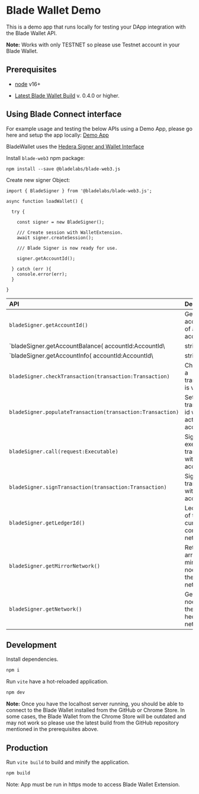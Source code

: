 # Blade Wallet Demo
This is a demo app that runs locally for testing your DApp integration with the Blade Wallet API.

**Note:** Works with only TESTNET so please use Testnet account in your Blade Wallet.

## Prerequisites

- [node](https://nodejs.org/) v16+

- [Latest Blade Wallet Build](https://github.com/Blade-Labs/wallet-web#installation-of-browser-extension) v. 0.4.0 or higher.

## Using Blade Connect interface
For example usage and testing the below APIs using a Demo App, please go here and setup the app locally: [Demo App](https://github.com/Blade-Labs/wallet-demo)

BladeWallet uses the [Hedera Signer and Wallet Interface](https://hips.hedera.com/hip/hip-338)

Install `blade-web3` npm package:

`npm install --save @bladelabs/blade-web3.js`

Create new signer Object:

```
import { BladeSigner } from '@bladelabs/blade-web3.js';

async function loadWallet() {

  try {

    const signer = new BladeSigner();

    /// Create session with WalletExtension.
    await signer.createSession();

    /// Blade Signer is now ready for use.

    signer.getAccountId();

  } catch (err ){
    console.error(err);
  }

}

```


| API                                                        | Description                                                      |
|:-----------------------------------------------------------| :--------------------------------------------------------------- |
| `bladeSigner.getAccountId()`                               | Get accountId of active account.                                 |
| `bladeSigner.getAccountBalance( accountId:AccountId\       |string)` | Get account balance of the active account.                       |
| `bladeSigner.getAccountInfo( accountId:AccountId\          |string)`    | Get information about a Hedera account on the connected network. |
| `bladeSigner.checkTransaction(transaction:Transaction)`    | Check that a transaction is valid.                               |
| `bladeSigner.populateTransaction(transaction:Transaction)` | Set transaction id with active account.                          |
| `bladeSigner.call(request:Executable)`                     | Sign and execute a transaction with active account.              |
| `bladeSigner.signTransaction(transaction:Transaction)`     | Sign a transaction with active account.                          |
| `bladeSigner.getLedgerId()`                                | Ledger Id of the currently connected network.                    |
| `bladeSigner.getMirrorNetwork()`                           | Return array of mirror nodes for the current network.            |
| `bladeSigner.getNetwork()`                                 | Get map of nodes for the current hedera network.                 |


## Development

Install dependencies.

```bash
npm i
```

Run `vite` have a hot-reloaded application.

```bash
npm dev
```

**Note:** Once you have the localhost server running, you should be able to connect to the Blade Wallet installed from the GitHub or Chrome Store. In some cases, the Blade Wallet from the Chrome Store will be outdated and may not work so please use the latest build from the GitHub repository mentioned in the prerequisites above.

## Production

Run `vite build` to build and minify the application.

```bash
npm build
```

Note: App must be run in https mode to access Blade Wallet Extension.
